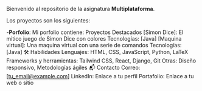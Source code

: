 Bienvenido al repositorio de la asignatura **Multiplataforma**.

Los proyectos son los siguientes:

  -**Porfolio**:
  Mi porfolio contiene:
       Proyectos Destacados
          [Simon Dice]: El mitico juego de Simon Dice con colores
          Tecnologías: [Java]
          [Maquina virtual]: Una maquina virtual con una serie de comandos
          Tecnologías: [Java]
        🛠️ Habilidades
          Lenguajes: HTML, CSS, JavaScript, Python, LaTeX
          Frameworks y herramientas: Tailwind CSS, React, Django, Git
          Otras: Diseño responsivo, Metodologías ágiles
        📬 Contacto
          Correo: [tu_email@example.com]
          LinkedIn: Enlace a tu perfil
          Portafolio: Enlace a tu web o sitio


        
